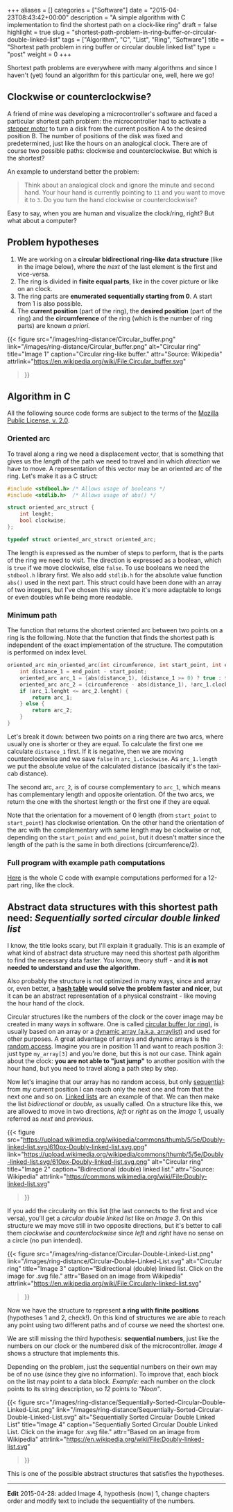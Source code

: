 +++
aliases      = []
categories   = ["Software"]
date         = "2015-04-23T08:43:42+00:00"
description  = "A simple algorithm with C implementation to find the shortest path on a clock-like ring"
draft        = false
highlight    = true
slug         = "shortest-path-problem-in-ring-buffer-or-circular-double-linked-list"
tags         = ["Algorithm", "C", "List", "Ring", "Software"]
title        = "Shortest path problem in ring buffer or circular double linked list"
type         = "post"
weight       = 0
+++


Shortest path problems are everywhere with many algorithms and since I haven't
(yet) found an algorithm for this particular one, well, here we go!


## Clockwise or counterclockwise?

A friend of mine was developing a microcontroller's software and faced a
particular shortest path problem: the microcontroller had to activate a
[stepper motor](https://en.wikipedia.org/wiki/Stepper_motor) to turn a disk from
the current position A to the desired position B. The number of positions of the
disk was fixed and predetermined, just like the hours on an analogical
clock. There are of course two possible paths: clockwise and
counterclockwise. But which is the shortest?

An example to understand better the problem:

> Think about an analogical clock and ignore the minute and second hand. Your
> hour hand is currently pointing to `11` and you want to move it to `3`. Do you
> turn the hand clockwise or counterclockwise?

Easy to say, when you are human and visualize the clock/ring, right? But what
about a computer?


## Problem hypotheses
    
1. We are working on a **circular bidirectional ring-like data structure** (like
   in the image below), where the _next_ of the last element is the first and
   vice-versa.
2. The ring is divided in **finite equal parts**, like in the cover picture or
   like on an clock.
3. The ring parts are **enumerated sequentially starting from 0**. A start from
   1 is also possible.
4. The **current position** (part of the ring), the **desired position** (part
   of the ring) and the **circumference** of the ring (which is the number of
   ring parts) are known _a priori._

{{< figure 
    src="/images/ring-distance/Circular_buffer.png" 
    link="/images/ring-distance/Circular_buffer.png"
    alt="Circular ring" 
    title="Image 1"
    caption="Circular ring-like buffer."
    attr="Source: Wikipedia"
    attrlink="https://en.wikipedia.org/wiki/File:Circular_buffer.svg"
>}}


## Algorithm in C

All the following source code forms are subject to the terms of the
[Mozilla Public License, v. 2.0](http://mozilla.org/MPL/2.0/).


### Oriented arc

To travel along a ring we need a displacement vector, that is something that
gives us the _length_ of the path we need to travel and in which _direction_ we
have to move. A representation of this vector may be an oriented arc of the
ring. Let's make it as a C struct:

```C
#include <stdbool.h> /* Allows usage of booleans */
#include <stdlib.h>  /* Allows usage of abs() */

struct oriented_arc_struct {
    int lenght;
    bool clockwise;
};

typedef struct oriented_arc_struct oriented_arc;
```

The length is expressed as the number of steps to perform, that is the parts of
the ring we need to visit. The direction is expressed as a boolean, which is
`true` if we move clockwise, else `false`. To use booleans we need the
`stdbool.h` library first. We also add `stdlib.h` for the absolute value
function `abs()` used in the next part. This struct could have been done with an
array of two integers, but I've chosen this way since it's more adaptable to
longs or even doubles while being more readable.


### Minimum path

The function that returns the shortest oriented arc between two points on a ring
is the following. Note that the function that finds the shortest path is
independent of the exact implementation of the structure. The computation is
performed on index level.

```C
oriented_arc min_oriented_arc(int circumference, int start_point, int end_point) {
    int distance_1 = end_point - start_point;
    oriented_arc arc_1 = {abs(distance_1), (distance_1 >= 0) ? true : false};
    oriented_arc arc_2 = {circumference - abs(distance_1), !arc_1.clockwise};
    if (arc_1.lenght <= arc_2.lenght) {
        return arc_1;
    } else {
        return arc_2;
    }
}
```

Let's break it down: between two points on a ring there are two arcs, where
usually one is shorter or they are equal. To calculate the first one we
calculate `distance_1` first. If it is negative, then we are moving
counterclockwise and we save `false` in `arc_1.clockwise`. As `arc_1.length` we
put the absolute value of the calculated distance (basically it's the taxi-cab
distance).

The second arc, `arc_2`, is of course complementary to `arc_1`, which means has
complementary length and opposite orientation. Of the two arcs, we return the
one with the shortest length or the first one if they are equal.

Note that the orientation for a movement of 0 length (from `start_point` to
`start_point`) has clockwise orientation. On the other hand the orientation of
the arc with the complementary with same length may be clockwise or not,
depending on the `start_point` and `end_point`, but it doesn't matter since the
length of the path is the same in both directions (circumference/2).



### Full program with example path computations

[Here](https://github.com/TheMatjaz/Utilz/blob/master/ring_distance.c) is the
whole C code with example computations performed for a 12-part ring, like the
clock.


## Abstract data structures with this shortest path need: _Sequentially sorted circular double linked list_

I know, the title looks scary, but I'll explain it gradually. This is an example
of what kind of abstract data structure may need this shortest path algorithm to
find the necessary data faster. You know, theory stuff - and **it is not needed
to understand and use the algorithm.**

Also probably the structure is not optimized in many ways, since and array or,
even better, a **[hash table](https://en.wikipedia.org/wiki/Hash_table) would
solve the problem faster and nicer**, but it can be an abstract representation
of a physical constraint - like moving the hour hand of the clock.

Circular structures like the numbers of the clock or the cover image may be
created in many ways in software. One is called
[circular buffer (or ring)](https://en.wikipedia.org/wiki/Circular_buffer), is
usually based on an array or a
[dynamic array (a.k.a. arraylist)](https://en.wikipedia.org/wiki/Dynamic_array)
and used for other purposes. A great advantage of arrays and dynamic arrays is
the [random access](https://en.wikipedia.org/wiki/Random_access). Imagine you
are in position 11 and want to reach position 3: just type `my_array[3]` and
you're done, but this is not our case. Think again about the clock: **you are
not able to "just jump"** to another position with the hour hand, but you need
to travel along a path step by step.

Now let's imagine that our array has no random access, but only
[sequential](https://en.wikipedia.org/wiki/Sequential_access): from my current
position I can reach only the next one and from that the next one and so
on. [Linked lists](https://en.wikipedia.org/wiki/Linked_list) are an example of
that. We can then make the list _bidirectional_ or _double,_ as usually
called. On a structure like this, we are allowed to move in two directions,
_left_ or _right_ as on the _Image 1_, usually referred as _next_ and
_previous_.

{{< figure 
    src="https://upload.wikimedia.org/wikipedia/commons/thumb/5/5e/Doubly-linked-list.svg/610px-Doubly-linked-list.svg.png" 
    link="https://upload.wikimedia.org/wikipedia/commons/thumb/5/5e/Doubly-linked-list.svg/610px-Doubly-linked-list.svg.png"
    alt="Circular ring" 
    title="Image 2"
    caption="Bidirectional (double) linked list."
    attr="Source: Wikipedia"
    attrlink="https://commons.wikimedia.org/wiki/File:Doubly-linked-list.svg"
>}}

If you add the circularity on this list (the last connects to the first and vice
versa), you'll get a _circular double linked list_ like on _Image 3_. On this
structure we may move still in two opposite directions, but it's better to call
them _clockwise_ and _counterclockwise_ since _left_ and _right_ have no sense
on a circle (no pun intended).

{{< figure 
    src="/images/ring-distance/Circular-Double-Linked-List.png" 
    link="/images/ring-distance/Circular-Double-Linked-List.svg"
    alt="Circular ring" 
    title="Image 3"
    caption="Bidirectional (double) linked list. Click on the image for .svg file."
    attr="Based on an image from Wikipedia"
    attrlink="https://en.wikipedia.org/wiki/File:Circularly-linked-list.svg"
>}}

Now we have the structure to represent **a ring with finite positions**
(hypotheses 1 and 2, check!). On this kind of structures we are able to reach
any point using two different paths and of course we need the shortest one.

We are still missing the third hypothesis: **sequential numbers**, just like the
numbers on our clock or the numbered disk of the microcontroller. _Image 4_
shows a structure that implements this.

Depending on the problem, just the sequential numbers on their own may be of no
use (since they give no information). To improve that, each block on the list
may point to a data block. _Example:_ each number on the clock points to its
string description, so _12_ points to _"Noon"_.

{{< figure 
    src="/images/ring-distance/Sequentially-Sorted-Circular-Double-Linked-List.png" 
    link="/images/ring-distance/Sequentially-Sorted-Circular-Double-Linked-List.svg"
    alt="Sequentially Sorted Circular Double Linked List" 
    title="Image 4"
    caption="Sequentially Sorted Circular Double Linked List. Click on the image for .svg file."
    attr="Based on an image from Wikipedia"
    attrlink="https://en.wikipedia.org/wiki/File:Doubly-linked-list.svg"
>}}

This is one of the possible abstract structures that satisfies the hypotheses.


**********


**Edit** 2015-04-28: added Image 4, hypothesis (now) 1, change chapters
order and modify text to include the sequentiality of the numbers.

